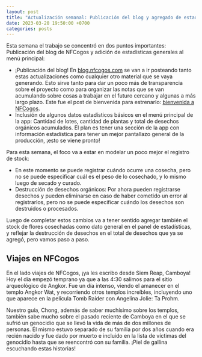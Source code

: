 ```yaml
---
layout: post
title: "Actualización semanal: Publicación del blog y agregado de estadísticas generales a la app"
date: 2023-03-20 19:50:00 +0700
categories: posts
---
```


Esta semana el trabajo se concentró en dos puntos importantes: Publicación del blog de NFCogos y adición de estadísticas generales al menú principal:

- ¡Publicación del blog! En [blog.nfcogos.com](blog.nfcogos.com) se van a ir posteando tanto estas actualizaciones como cualquier otro material que se vaya generando. Esto sirve tanto para dar un poco más de transparencia sobre el proyecto como para organizar las notas que se van acumulando sobre cosas a trabajar en el futuro cercano y algunas a más largo plazo. Este fue el post de bienvenida para estrenarlo: [bienvenida a NFCogos](https://blog.nfcogos.com/posts/2023/03/17/welcome-to-nfcogos.html).
- Inclusión de algunos datos estadísticos básicos en el menú principal de la app: Cantidad de lotes, cantidad de plantas y total de desechos orgánicos acumulados. El plan es tener una sección de la app con información estadística para tener un mejor pantallazo general de la producción, ¡esto se viene pronto!

Para esta semana, el foco va a estar en modelar un poco mejor el registro de stock:

- En este momento se puede registrar cuándo ocurre una cosecha, pero no se puede especificar cuál es el peso de lo cosechado, y lo mismo luego de secado y curado.
- Destrucción de desechos orgánicos: Por ahora pueden registrarse desechos y pueden eliminarse en caso de haber cometido un error al registrarlos, pero no se puede especificar cuándo los desechos son destruidos o procesados.

Luego de completar estos cambios va a tener sentido agregar también el stock de flores cosechadas como dato general en el panel de estadísticas, y reflejar la destrucción de desechos en el total de desechos que ya se agregó, pero vamos paso a paso.

## Viajes en NFCogos

En el lado viajes de NFCogos, ¡ya les escribo desde Siem Reap, Camboya! Hoy el día empezó temprano ya que a las 4:30 salimos para el sitio arqueológico de Angkor. Fue un día intenso, viendo el amanecer en el templo Angkor Wat, y recorriendo otros templos increíbles, incluyendo uno que aparece en la película Tomb Raider con Angelina Jolie: Ta Prohm.

Nuestro guía, Chong, además de saber muchísimo sobre los templos, también sabe mucho sobre el pasado reciente de Camboya en el que se sufrió un genocidio que se llevó la vida de más de dos millones de personas. Él mismo estuvo separado de su familia por dos años cuando era recién nacido y fue dado por muerto e incluido en la lista de víctimas del genocidio hasta que se reencontró con su familia. ¡Piel de gallina escuchando estas historias!
